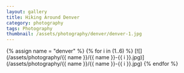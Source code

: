 ```yaml
---
layout: gallery
title: Hiking Around Denver
category: photography
tags: Photography
thumbnail: /assets/photography/denver/denver-1.jpg
---
```


{% assign name = "denver" %}
{% for i in (1..6) %}
[![](/assets/photography/{{ name }}/{{ name }}-{{ i }}.jpg)](/assets/photography/{{ name }}/{{ name }}-{{ i }}.jpg)
{% endfor %}